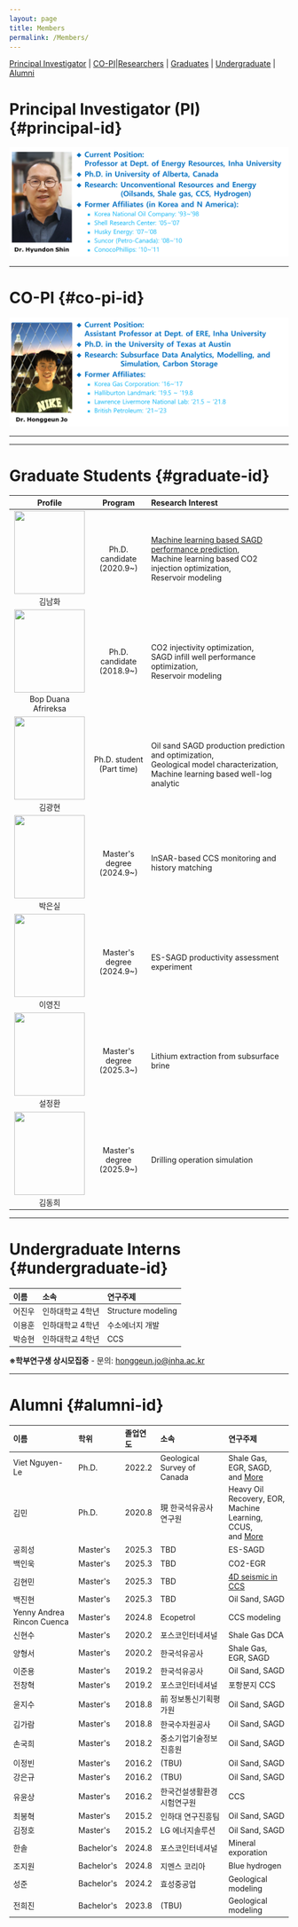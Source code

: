 ```yaml
---
layout: page
title: Members
permalink: /Members/
---
```


[Principal Investigator](#principal-id) | [CO-PI](#co-pi-id)|[Researchers](#researcher-id) | 
[Graduates](#graduate-id) | [Undergraduate](#undergraduate-id) | [Alumni](#alumni-id)

# Principal Investigator (PI) {#principal-id}

![Principal Investigator](https://github.com/Inha-ERE/cure.github.io/blob/main/_images/dr_shin.png?raw=true)

---

# CO-PI {#co-pi-id}

![CO-PI](https://github.com/Inha-ERE/cure.github.io/blob/main/_images/dr_jo.PNG?raw=true)

---
<!-- 
# Researchers {#researcher-id}

| Profile  | Position |Research Interest  |
| :------:|:-------:|:--------|
|<img src="https://github.com/PetroInha/petroinha.github.io/blob/main/_images/_viet_2.png?raw=true" width="212" height="250" /> <br> Dr. Viet Nguyen-Le  | Post-doc (2022.2~) | Modeling of hydraulic fracturing and shale gas performance, <br> Enhancing shale gas recovery by CO2 injection and CO2 storage in various reservoir types, <br> History matching and optimization of thermal processes <br> (SAGD, ES-SAGD, SAGP, Wind-down, In-situ combustion).| -->

---

# Graduate Students {#graduate-id}

| Profile  | Program |Research Interest    |
| :------:|:-------:|:-----------------|
|<img src="https://github.com/PetroInha/petroinha.github.io/blob/main/_images/_kim.jpg?raw=true" width="127" height="150" /> <br> 김남화  |  Ph.D. candidate <br>(2020.9~) | [Machine learning based SAGD performance prediction](https://www.sciencedirect.com/science/article/pii/S2949891023006449?via%3Dihub), <br> Machine learning based CO2 injection optimization, <br>  Reservoir modeling |
|<img src="https://github.com/PetroInha/petroinha.github.io/blob/main/_images/_bop.jpg?raw=true" width="127" height="150" /> <br> Bop Duana Afrireksa |  Ph.D. candidate <br>(2018.9~) | CO2 injectivity optimization, <br> SAGD infill well performance optimization, <br>  Reservoir modeling |
|<img src="https://github.com/PetroInha/petroinha.github.io/blob/main/_images/_KHKim.png?raw=true" width="127" height="150" /> <br> 김광현 |  Ph.D. student <br> (Part time) | Oil sand SAGD production prediction and optimization, <br> Geological model characterization, <br>  Machine learning based well-log analytic  |
|<img src="https://github.com/PetroInha/petroinha.github.io/blob/main/_images/_ESPark.png?raw=true" width="127" height="150" /> <br> 박은실 |  Master's degree <br>(2024.9~) | InSAR-based CCS monitoring and history matching |
|<img src="https://github.com/PetroInha/petroinha.github.io/blob/main/_images/_YJKim.png?raw=true" width="127" height="150" /> <br> 이영진 |  Master's degree <br>(2024.9~) | ES-SAGD productivity assessment experiment |
|<img src="https://github.com/PetroInha/petroinha.github.io/blob/main/_images/_JHSeol.png?raw=true" width="127" height="150" /> <br> 설정환 |  Master's degree <br>(2025.3~) | Lithium extraction from subsurface brine |
|<img src="https://github.com/PetroInha/petroinha.github.io/blob/main/_images/_DHKim.png?raw=true" width="127" height="150" /> <br> 김동희 |  Master's degree <br>(2025.9~) | Drilling operation simulation |
  
---

# Undergraduate Interns {#undergraduate-id}

| 이름 | 소속  | 연구주제 |
| :------------ |:---------------| :-----|
| 어진우 | 인하대학교 4학년 | Structure modeling |
| 이용훈 | 인하대학교 4학년 | 수소에너지 개발 |
| 박승현 | 인하대학교 4학년 | CCS |


**※학부연구생 상시모집중** - 문의: honggeun.jo@inha.ac.kr


--- 
# Alumni {#alumni-id}

| 이름  | 학위   | 졸업연도 | 소속                | 연구주제 |
| :-----|:------|:--------- |:------------------| :----------------|
| Viet Nguyen-Le|Ph.D.|2022.2 | Geological Survey of Canada | Shale Gas, EGR, SAGD, <br> and [More](https://scholar.google.com/citations?user=48-9_CgAAAAJ&hl=en&oi=ao)|
| 김민  | Ph.D. |2020.8     | 現 한국석유공사 연구원 | Heavy Oil Recovery, EOR, <br> Machine Learning, CCUS, <br> and [More](https://scholar.google.co.kr/citations?user=-aINUeYAAAAJ&hl=ko) | 
| 공희성 | Master's |2025.3 | TBD | ES-SAGD |
| 백인욱 | Master's |2025.3 | TBD | CO2-EGR |
| 김현민 | Master's |2025.3 | TBD | [4D seismic in CCS](https://pubs.geoscienceworld.org/gsw/lithosphere/article/2024/4/lithosphere_2024_209/650382/Uncertainty-Quantification-Based-on-Deep-Learning) |
| 백진현 | Master's |2025.3 | TBD | Oil Sand, SAGD |
| Yenny Andrea Rincon Cuenca | Master's | 2024.8 | Ecopetrol | CCS modeling|
| 신현수 | Master's |2020.2 | 포스코인터네셔널 | Shale Gas DCA|
| 양형서 | Master's |2020.2 | 한국석유공사| Shale Gas, EGR, SAGD|
| 이준용 | Master's |2019.2 | 한국석유공사| Oil Sand, SAGD |
| 전창혁 | Master's |2019.2 | 포스코인터네셔널| 포항분지 CCS |
| 윤지수 | Master's |2018.8 | 前 정보통신기획평가원 | Oil Sand, SAGD |
| 김가람 | Master's |2018.8 | 한국수자원공사| Oil Sand, SAGD |
| 손국희 | Master's |2018.2 | 중소기업기술정보진흥원| Oil Sand, SAGD |
| 이정빈 | Master's |2016.2 | (TBU) | Oil Sand, SAGD |
| 강은규 | Master's |2016.2 | (TBU) | Oil Sand, SAGD |
| 유윤상 | Master's |2016.2 | 한국건설생활환경시험연구원| CCS |
| 최봉혁 | Master's |2015.2 | 인하대 연구진흥팀| Oil Sand, SAGD |
| 김정호 | Master's |2015.2 | LG 에너지솔루션 | Oil Sand, SAGD |
| 한솔 | Bachelor's |2024.8 | 포스코인터네셔널 | Mineral exporation |
| 조지원 | Bachelor's |2024.8 | 지멘스 코리아 | Blue hydrogen |
| 성준 | Bachelor's |2024.2 | 효성중공업 | Geological modeling |
| 전희진 | Bachelor's |2023.8 | (TBU) | Geological modeling |
